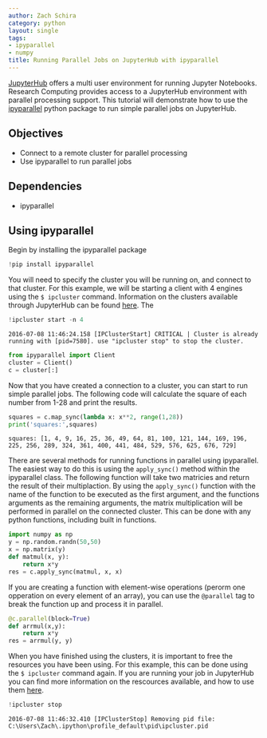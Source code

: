 ```yaml
---
author: Zach Schira
category: python
layout: single
tags:
- ipyparallel
- numpy
title: Running Parallel Jobs on JupyterHub with ipyparallel
---
```




[JupyterHub](https://jupyterhub.readthedocs.io/en/latest/) offers a multi user environment for running Jupyter Notebooks. Research Computing provides access to a JupyterHub environment with parallel processing support. This tutorial will demonstrate how to use the [ipyparallel](https://ipyparallel.readthedocs.io/en/latest/multiengine.html#) python package to run simple parallel jobs on JupyterHub.

## Objectives
- Connect to a remote cluster for parallel processing
- Use ipyparallel to run parallel jobs 

## Dependencies
- ipyparallel

## Using ipyparallel
Begin by installing the ipyparallel package


```python
!pip install ipyparallel
```

You will need to specify the cluster you will be running on, and connect to that cluster. For this example, we will be starting a client with 4 engines using the `$ ipcluster` command. Information on the clusters available through JupyterHub can be found [here](https://www.rc.colorado.edu/support/user-guide/jupyterhub.html). The 


```python
!ipcluster start -n 4
```

    2016-07-08 11:46:24.158 [IPClusterStart] CRITICAL | Cluster is already running with [pid=7580]. use "ipcluster stop" to stop the cluster.



```python
from ipyparallel import Client
cluster = Client()
c = cluster[:]
```

Now that you have created a connection to a cluster, you can start to run simple parallel jobs. The following code will calculate the square of each number from 1-28 and print the results.


```python
squares = c.map_sync(lambda x: x**2, range(1,28))
print('squares:',squares)
```

    squares: [1, 4, 9, 16, 25, 36, 49, 64, 81, 100, 121, 144, 169, 196, 225, 256, 289, 324, 361, 400, 441, 484, 529, 576, 625, 676, 729]


There are several methods for running functions in parallel using ipyparallel. The easiest way to do this is using the `apply_sync()` method within the ipyparallel class. The following function will take two matricies and return the result of their multiplaction. By using the `apply_sync()` function with the name of the function to be executed as the first argument, and the functions arguments as the remaining arguments, the matrix multiplication will be performed in parallel on the connected cluster. This can be done with any python functions, including built in functions.


```python
import numpy as np
y = np.random.randn(50,50)
x = np.matrix(y)
def matmul(x, y):
    return x*y
res = c.apply_sync(matmul, x, x)
```

If you are creating a function with element-wise operations (perorm one opperation on every element of an array), you can use the `@parallel` tag to break the function up and process it in parallel.


```python
@c.parallel(block=True)
def arrmul(x,y):
    return x*y
res = arrmul(y, y)
```

When you have finished using the clusters, it is important to free the resources you have been using. For this example, this can be done using the `$ ipcluster` command again. If you are running your job in JupyterHub you can find more information on the rescources available, and how to use them [here](https://www.rc.colorado.edu/support/examples-and-tutorials/parallel-processing-with-jupyterhub.html).


```python
!ipcluster stop
```

    2016-07-08 11:46:32.410 [IPClusterStop] Removing pid file: C:\Users\Zach\.ipython\profile_default\pid\ipcluster.pid